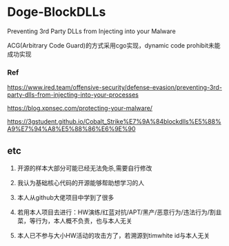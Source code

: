 # Doge-BlockDLLs
Preventing 3rd Party DLLs from Injecting into your Malware

ACG(Arbitrary Code Guard)的方式采用cgo实现，dynamic code prohibit未能成功实现


### Ref
https://www.ired.team/offensive-security/defense-evasion/preventing-3rd-party-dlls-from-injecting-into-your-processes

https://blog.xpnsec.com/protecting-your-malware/

https://3gstudent.github.io/Cobalt_Strike%E7%9A%84blockdlls%E5%88%A9%E7%94%A8%E5%88%86%E6%9E%90

## etc
1. 开源的样本大部分可能已经无法免杀,需要自行修改

2. 我认为基础核心代码的开源能够帮助想学习的人
 
3. 本人从github大佬项目中学到了很多
 
4. 若用本人项目去进行：HW演练/红蓝对抗/APT/黑产/恶意行为/违法行为/割韭菜，等行为，本人概不负责，也与本人无关

5. 本人已不参与大小HW活动的攻击方了，若溯源到timwhite id与本人无关
